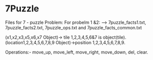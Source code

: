 # 7Puzzle
Files for 7 - puzzle Problem: 
  For probelm 1 &2:
        --> 7puzzle_facts1.txt, 7puzzle_facts2.txt, 7puzzle_ops.txt and 7puzzle_facts_common.txt

(x1,x2,x3,x5,x6,x7 Object)-> tile 1,2,3,4,5,6&7 is object(tile).
(location1,2,3,4,5,6,7,8,9 Object)->position 1,2,3,4,5,6,7,8,9.

Operations:- move_up, move_left, move_right, move_down, del, clear.
